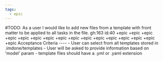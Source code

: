 ```yaml
---
tags:
  - epic
---
```

#TODO: As a user I would like to add new files from a template with front matter to be applied to all tasks in the file. gh:163 id:40 +epic +epic +epic +epic +epic +epic +epic +epic +epic +epic +epic +epic +epic +epic +epic +epic
     Acceptance Criteria
     ----
     - User can select from all templates stored in .imdone/templates
     - User will be asked to provide information based on 'model' param
     - template files should have a .yml or .yaml extension

